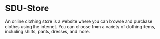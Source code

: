# SDU-Store
An online clothing store is a website where you can browse and purchase clothes using the internet. You can choose from a variety of clothing items, including shirts, pants, dresses, and more. 
